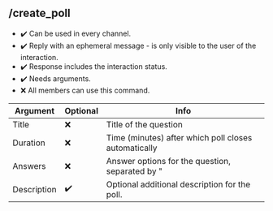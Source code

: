 ## /create_poll

- :heavy_check_mark: Can be used in every channel.
- :heavy_check_mark: Reply with an ephemeral message - is only visible to the user of the interaction.
- :heavy_check_mark: Response includes the interaction status.
- :heavy_check_mark: Needs arguments.
- :x: All members can use this command.

Argument | Optional | Info
---------|----------|------ 
Title | :x: | Title of the question
Duration | :x: | Time (minutes) after which poll closes automatically
Answers | :x: | Answer options for the question, separated by " | " (e.g. answer1 | answer2 | answer3)
Description | :heavy_check_mark: | Optional additional description for the poll.